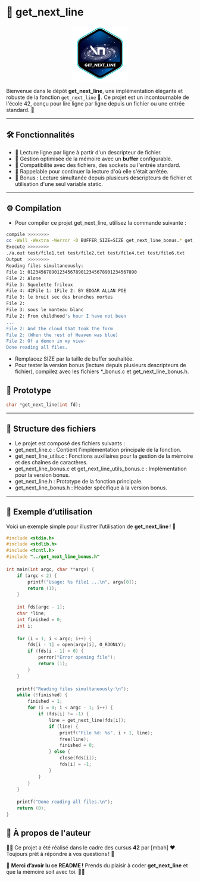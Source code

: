 # 📜 **get_next_line**  

<p align="center">
  <img src="https://github.com/mbah24-dev/mbah24-dev/blob/main/42_badges/get_next_linee.png" alt="GNL 42 project badge"/>
</p>

Bienvenue dans le dépôt **get_next_line**, une implémentation élégante et robuste de la fonction `get_next_line` 🧵. Ce projet est un incontournable de l'école 42, conçu pour lire ligne par ligne depuis un fichier ou une entrée standard. 🌟

---

## 🛠️ **Fonctionnalités**
- 📄 Lecture ligne par ligne à partir d'un descripteur de fichier.
- 💾 Gestion optimisée de la mémoire avec un **buffer** configurable.
- 🚀 Compatibilité avec des fichiers, des sockets ou l'entrée standard.
- 🔄 Rappelable pour continuer la lecture d'où elle s'était arrêtée.
- 🔢 Bonus : Lecture simultanée depuis plusieurs descripteurs de fichier et utilisation d'une seul variable static.
---

## ⚙️ Compilation

- Pour compiler ce projet get_next_line, utilisez la commande suivante :

```bash
compile >>>>>>>>
cc -Wall -Wextra -Werror -D BUFFER_SIZE=SIZE get_next_line_bonus.* get_next_line_utils_bonus.c test/main.c
Execute >>>>>>>>
./a.out test/file1.txt test/file2.txt test/file4.txt test/file6.txt 
Output  >>>>>>>>
Reading files simultaneously:
File 1: 01234567890123456789012345678901234567890
File 2: Alone
File 3: Squelette frileux
File 4: 42File 1: 1File 2: BY EDGAR ALLAN POE
File 3: le bruit sec des branches mortes
File 2: 
File 3: sous le manteau blanc
File 2: From childhood's hour I have not been
...
File 2: And the cloud that took the form
File 2: (When the rest of Heaven was blue)
File 2: Of a demon in my view-
Done reading all files.
```

- Remplacez SIZE par la taille de buffer souhaitée.
- Pour tester la version bonus (lecture depuis plusieurs descripteurs de fichier), compilez avec les fichiers *_bonus.c et get_next_line_bonus.h.


## 🚧 **Prototype**

```c
char *get_next_line(int fd);
```
---

## 📂 Structure des fichiers

- Le projet est composé des fichiers suivants :
- get_next_line.c : Contient l'implémentation principale de la fonction.
- get_next_line_utils.c : Fonctions auxiliaires pour la gestion de la mémoire et des chaînes de caractères.
- get_next_line_bonus.c et get_next_line_utils_bonus.c : Implémentation pour la version bonus.
- get_next_line.h : Prototype de la fonction principale.
- get_next_line_bonus.h : Header spécifique à la version bonus.
---
## 🌟 Exemple d’utilisation

Voici un exemple simple pour illustrer l’utilisation de **get_next_line** ! 🎉

```c
#include <stdio.h>
#include <stdlib.h>
#include <fcntl.h>
#include "../get_next_line_bonus.h"

int main(int argc, char **argv) {
    if (argc < 2) {
        printf("Usage: %s file1 ...\n", argv[0]);
        return (1);
    }

    int fds[argc - 1];
    char *line;
    int finished = 0;
    int i;

    for (i = 1; i < argc; i++) {
        fds[i - 1] = open(argv[i], O_RDONLY);
        if (fds[i - 1] < 0) {
            perror("Error opening file");
            return (1);
        }
    }

    printf("Reading files simultaneously:\n");
    while (!finished) {
        finished = 1;
        for (i = 0; i < argc - 1; i++) {
            if (fds[i] != -1) {
                line = get_next_line(fds[i]);
                if (line) {
                    printf("File %d: %s", i + 1, line);
                    free(line);
                    finished = 0;
                } else {
                    close(fds[i]);
                    fds[i] = -1; 
                }
            }
        }
    }

    printf("Done reading all files.\n");
    return (0);
}
```
 
## 🌈 À propos de l'auteur

👨‍💻 Ce projet a été réalisé dans le cadre des cursus **42** par [mbah] ❤️. Toujours prêt à répondre à vos questions ! 🎉

🎉 **Merci d’avoir lu ce README !** Prends du plaisir à coder **get_next_line** et que la mémoire soit avec toi. 💾🔥

